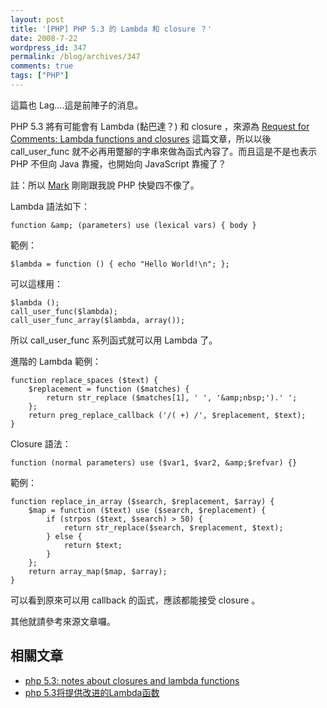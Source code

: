 ```yaml
---
layout: post
title: '[PHP] PHP 5.3 的 Lambda 和 closure ？'
date: 2008-7-22
wordpress_id: 347
permalink: /blog/archives/347
comments: true
tags: ["PHP"]
---
```


這篇也 Lag....這是前陣子的消息。

PHP 5.3 將有可能會有 Lambda (黏巴達？) 和 closure ，來源為 [Request for Comments: Lambda functions and closures](http://wiki.php.net/rfc/closures) 這篇文章，所以以後 call_user_func 就不必再用蹩腳的字串來做為函式內容了。而且這是不是也表示 PHP 不但向 Java 靠攏，也開始向 JavaScript 靠攏了？

註：所以 [Mark](http://blog.markplace.net/) 剛剛跟我說 PHP 快變四不像了。

<!--more-->

Lambda 語法如下：

```
function &amp; (parameters) use (lexical vars) { body }

```

範例：

```
$lambda = function () { echo "Hello World!\n"; };

```

可以這樣用：

```
$lambda ();
call_user_func($lambda);
call_user_func_array($lambda, array());

```

所以 call_user_func 系列函式就可以用 Lambda 了。 

進階的 Lambda 範例：

```
function replace_spaces ($text) {
    $replacement = function ($matches) {
        return str_replace ($matches[1], ' ', '&amp;nbsp;').' ';
    };
    return preg_replace_callback ('/( +) /', $replacement, $text);
}

```

Closure 語法：

```
function (normal parameters) use ($var1, $var2, &amp;$refvar) {}

```

範例：

```
function replace_in_array ($search, $replacement, $array) {
    $map = function ($text) use ($search, $replacement) {
        if (strpos ($text, $search) > 50) {
            return str_replace($search, $replacement, $text);
        } else {
            return $text;
        }
    };
    return array_map($map, $array);
}

```

可以看到原來可以用 callback 的函式，應該都能接受 closure 。 

其他就請參考來源文章囉。

## 相關文章 

* [php 5.3: notes about closures and lambda functions](http://dev.iordanov.net/archives/9) 
* [php 5.3将提供改进的Lambda函数](http://www.ooso.net/index.php/archives/463) 

